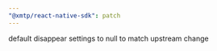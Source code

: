 ```yaml
---
"@xmtp/react-native-sdk": patch
---
```


default disappear settings to null to match upstream change
